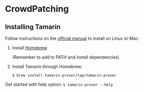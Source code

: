 # CrowdPatching

## Installing Tamarin

Follow instructions on the [official manual](https://tamarin-prover.github.io/manual/book/002_installation.html) to install on Linux or Mac:

1. Install [Homebrew](https://brew.sh/)

    (Remember to add to PATH and install dependencies)

1. Install Tamarin through Homebrew:

    `$ brew install tamarin-prover/tap/tamarin-prover`

Get started with help option: `$ tamarin-prover --help`
